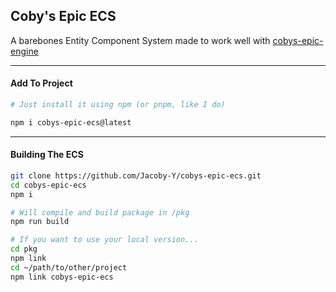## Coby's Epic ECS

A barebones Entity Component System made to work well with [cobys-epic-engine](https://github.com/Jacoby-Y/cobys-epic-engine)

___

#### Add To Project
```bash
# Just install it using npm (or pnpm, like I do)

npm i cobys-epic-ecs@latest
```

___

#### Building The ECS
```bash
git clone https://github.com/Jacoby-Y/cobys-epic-ecs.git
cd cobys-epic-ecs
npm i

# Will compile and build package in /pkg
npm run build

# If you want to use your local version...
cd pkg
npm link
cd ~/path/to/other/project
npm link cobys-epic-ecs
```
